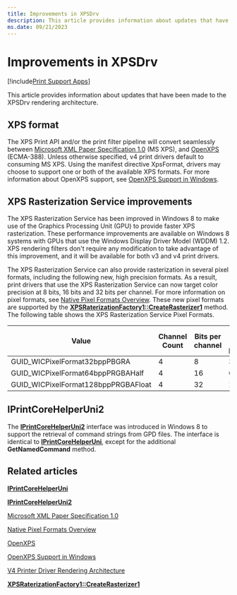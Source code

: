 ```yaml
---
title: Improvements in XPSDrv
description: This article provides information about updates that have been made to the XPSDrv rendering architecture.
ms.date: 09/21/2023
---
```


# Improvements in XPSDrv

[!include[Print Support Apps](../includes/print-support-apps.md)]

This article provides information about updates that have been made to the XPSDrv rendering architecture.

## XPS format

The XPS Print API and/or the print filter pipeline will convert seamlessly between [Microsoft XML Paper Specification 1.0](/previous-versions/windows/hardware/design/dn614032(v=vs.85)) (MS XPS), and [OpenXPS](https://www.ecma-international.org/publications-and-standards/standards/ecma-388/) (ECMA-388). Unless otherwise specified, v4 print drivers default to consuming MS XPS. Using the manifest directive XpsFormat, drivers may choose to support one or both of the available XPS formats. For more information about OpenXPS support, see [OpenXPS Support in Windows](./driver-support-for-openxps.md).

## XPS Rasterization Service improvements

The XPS Rasterization Service has been improved in Windows 8 to make use of the Graphics Processing Unit (GPU) to provide faster XPS rasterization. These performance improvements are available on Windows 8 systems with GPUs that use the Windows Display Driver Model (WDDM) 1.2. XPS rendering filters don't require any modification to take advantage of this improvement, and it will be available for both v3 and v4 print drivers.

The XPS Rasterization Service can also provide rasterization in several pixel formats, including the following new, high precision formats. As a result, print drivers that use the XPS Rasterization Service can now target color precision at 8 bits, 16 bits and 32 bits per channel. For more information on pixel formats, see [Native Pixel Formats Overview](/windows/desktop/wic/-wic-codec-native-pixel-formats). These new pixel formats are supported by the [**XPSRaterizationFactory1::CreateRasterizer1**](/windows-hardware/drivers/ddi/xpsrassvc/nf-xpsrassvc-ixpsrasterizationfactory1-createrasterizer) method. The following table shows the XPS Rasterization Service Pixel Formats.

| Value | Channel Count | Bits per channel | Bits per pixel | Storage type |
|--|--|--|--|--|
| GUID_WICPixelFormat32bppPBGRA | 4 | 8 | 32 | UINT |
| GUID_WICPixelFormat64bppPRGBAHalf | 4 | 16 | 64 | Float |
| GUID_WICPixelFormat128bppPRGBAFloat | 4 | 32 | 128 | Float |

## IPrintCoreHelperUni2

The [**IPrintCoreHelperUni2**](/windows-hardware/drivers/ddi/prcomoem/nn-prcomoem-iprintcorehelperuni2) interface was introduced in Windows 8 to support the retrieval of command strings from GPD files. The interface is identical to [**IPrintCoreHelperUni**](/windows-hardware/drivers/ddi/prcomoem/nn-prcomoem-iprintcorehelperuni), except for the additional **GetNamedCommand** method.

## Related articles

[**IPrintCoreHelperUni**](/windows-hardware/drivers/ddi/prcomoem/nn-prcomoem-iprintcorehelperuni)  

[**IPrintCoreHelperUni2**](/windows-hardware/drivers/ddi/prcomoem/nn-prcomoem-iprintcorehelperuni2)  

[Microsoft XML Paper Specification 1.0](/previous-versions/windows/hardware/design/dn614032(v=vs.85))  

[Native Pixel Formats Overview](/windows/desktop/wic/-wic-codec-native-pixel-formats)  

[OpenXPS](https://www.ecma-international.org/publications-and-standards/standards/ecma-388/)  

[OpenXPS Support in Windows](./driver-support-for-openxps.md)  

[V4 Printer Driver Rendering Architecture](./v4-driver-rendering-architecture.md)  

[**XPSRaterizationFactory1::CreateRasterizer1**](/windows-hardware/drivers/ddi/xpsrassvc/nf-xpsrassvc-ixpsrasterizationfactory1-createrasterizer)
